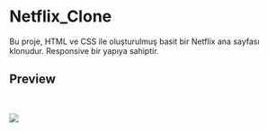 # Netflix_Clone

Bu proje, HTML ve CSS ile oluşturulmuş basit bir Netflix ana sayfası klonudur. Responsive bir yapıya sahiptir.

<h2>  Preview </h2> <br/>

![](Netflix_Clone.gif)

